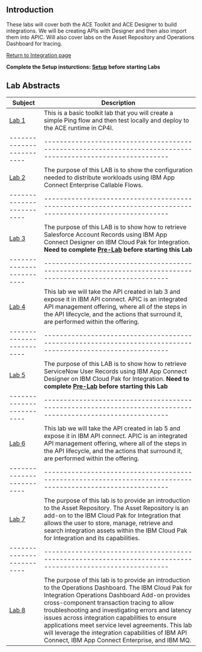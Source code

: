 ## Introduction
These labs will cover both the ACE Toolkit and ACE Designer to build integrations. We will be creating APIs with Designer and then also import them into APIC.   Will also cover labs on the Asset Repository and Operations Dashboard for tracing. 

[Return to Integration page](../index.md)

**Complete the Setup insturctions:  [Setup](Setup/index.md) before starting Labs** 
## Lab Abstracts

|  Subject                            | Description                                            |                                                               
|-------------------------|------------------------------------------------------------------------------------------------------------|
| [Lab 1](Lab_1/ReadMe.md)       | This is a basic toolkit lab that you will create a simple Ping flow and then test locally and deploy to the ACE runtime in CP4I. 
|-------------------------|------------------------------------------------------------------------------------------------------------|
| [Lab 2](Lab_2/ReadMe.md)       | The purpose of this LAB is to show the configuration needed to distribute workloads using IBM App Connect Enterprise Callable Flows.
|-------------------------|------------------------------------------------------------------------------------------------------------|
| [Lab 3](Lab_3/ReadMe.md)       | The purpose of this LAB is to show how to retrieve Salesforce Account Records using IBM App Connect Designer on IBM Cloud Pak for Integration. **Need to complete [Pre-Lab](Updated-Pre-Lab/Updated-Pre-Lab.md) before starting this Lab** 
|-------------------------|------------------------------------------------------------------------------------------------------------|
| [Lab 4](Lab_4/ReadMe.md)       | This lab we will take the API created in lab 3 and expose it in IBM API connect.  APIC is an integrated API management offering, where all of the steps in the API lifecycle, and the actions that surround it, are performed within the offering.
|-------------------------|------------------------------------------------------------------------------------------------------------|
| [Lab 5](Lab_5/ReadMe.md)       | The purpose of this LAB is to show how to retrieve ServiceNow User Records using IBM App Connect Designer on IBM Cloud Pak for Integration. **Need to complete [Pre-Lab](Updated-Pre-Lab/Updated-Pre-Lab.md) before starting this Lab** 
|-------------------------|------------------------------------------------------------------------------------------------------------|
| [Lab 6](Lab_6/ReadMe.md)       | This lab we will take the API created in lab 5 and expose it in IBM API connect.  APIC is an integrated API management offering, where all of the steps in the API lifecycle, and the actions that surround it, are performed within the offering.
|-------------------------|------------------------------------------------------------------------------------------------------------|
| [Lab 7](Lab_7/ReadMe.md)       |The purpose of this lab is to provide an introduction to the Asset Repository. The Asset Repository is an add-on to the IBM Cloud Pak for Integration that allows the user to store, manage, retrieve and search integration assets within the IBM Cloud Pak for Integration and its capabilities.
|-------------------------|------------------------------------------------------------------------------------------------------------|
| [Lab 8](Lab_8/ReadMe.md)       | The purpose of this lab is to provide an introduction to the Operations Dashboard. The IBM Cloud Pak for Integration Operations Dashboard Add-on provides cross-component transaction tracing to allow troubleshooting and investigating errors and latency issues across integration capabilities to ensure applications meet service level agreements.  This lab will leverage the integration capabilities of IBM API Connect, IBM App Connect Enterprise, and IBM MQ. 
